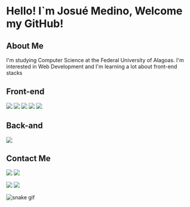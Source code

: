 <h1> Hello! I`m Josué Medino, Welcome my GitHub! </h1>


<h2>About Me</h2>
<p>
I'm studying Computer Science at the Federal University of Alagoas.
I'm interested in Web Development and I'm learning a lot about front-end stacks
</p>

<h2>Front-end</h2>

<img src ="https://img.shields.io/badge/Angular-DD0031?style=for-the-badge&logo=angular&logoColor=white">    <img src="https://img.shields.io/badge/TypeScript-007ACC?style=for-the-badge&logo=typescript&logoColor=white">   <img src="https://img.shields.io/badge/JavaScript-F7DF1E?style=for-the-badge&logo=javascript&logoColor=black">
<img src="https://img.shields.io/badge/HTML5-E34F26?style=for-the-badge&logo=html5&logoColor=white">   <img src="https://img.shields.io/badge/CSS3-1572B6?style=for-the-badge&logo=css3&logoColor=white">

<h2>Back-and</h2>
<img src="https://img.shields.io/badge/Dart-0175C2?style=for-the-badge&logo=dart&logoColor=white">

<h2>Contact Me</h2>
<div> 
  <a href="https://www.youtube.com/channel/UC6Wze6NrnKsHGttUm2-D5eQ" target="_blank"><img src="https://img.shields.io/badge/YouTube-FF0000?style=for-the-badge&logo=youtube&logoColor=white" target="_blank"></a>
  <a href="https://instagram.com/medino.josue" target="_blank"><img src="https://img.shields.io/badge/-Instagram-%23E4405F?style=for-the-badge&logo=instagram&logoColor=white" target="_blank"></a>
 	
  <a href = "mailto:josuemedino5@gmail.com"><img src="https://img.shields.io/badge/-Gmail-%23333?style=for-the-badge&logo=gmail&logoColor=white" target="_blank"></a>
  <a href="https://www.linkedin.com/in/josu%C3%A9-medino-da-silva-149077227/" target="_blank"><img src="https://img.shields.io/badge/-LinkedIn-%230077B5?style=for-the-badge&logo=linkedin&logoColor=white" target="_blank"></a> 
  
</div>

![snake gif](https://github.com/josuemedino01/josuemedino01/blob/output/github-contribution-grid-snake.svg)
